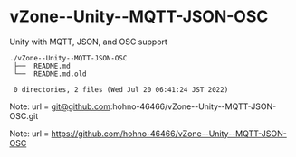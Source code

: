 # vZone--Unity--MQTT-JSON-OSC

Unity with MQTT, JSON, and OSC support

    ./vZone--Unity--MQTT-JSON-OSC
     ├──  README.md
     └──  README.md.old
     
     0 directories, 2 files (Wed Jul 20 06:41:24 JST 2022)


Note: url = git@github.com:hohno-46466/vZone--Unity--MQTT-JSON-OSC.git

Note: url = https://github.com/hohno-46466/vZone--Unity--MQTT-JSON-OSC
